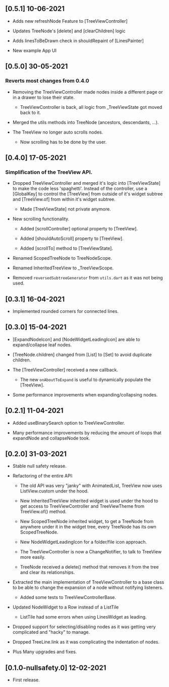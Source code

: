 ## [0.5.1] 10-06-2021
- Adds new refreshNode Feature to [TreeViewController]
- Updates TreeNode's [delete] and [clearChildren] logic
- Adds linesToBeDrawn check in shouldRepaint of [LinesPainter]

- New example App UI

## [0.5.0] 30-05-2021
### Reverts most changes from 0.4.0

* Removing the TreeViewController made nodes inside a different page or in
  a drawer to lose their state.
  - TreeViewController is back, all logic from _TreeViewState got moved back
    to it.

* Merged the utils methods into TreeNode (ancestors, descendants, ...).

* The TreeView no longer auto scrolls nodes.
  - Now scrolling has to be done by the user.


## [0.4.0] 17-05-2021
### Simplification of the TreeView API.
  
* Dropped TreeViewController and merged it's logic into [TreeViewState]
  to make the code less 'spaghetti'. Instead of the controller, use a
  [GlobalKey<TreeViewState>] to control the [TreeView] from outside of
  it's widget subtree and [TreeView.of] from within it's widget subtree.
  - Made [TreeViewState] not private anymore.

* New scrolling functionality.
    - Added [scrollController] optional property to [TreeView].

    - Added [shouldAutoScroll] property to [TreeView].

    - Added [scrollTo] method to [TreeViewState].

* Renamed ScopedTreeNode to TreeNodeScope.

* Renamed InheritedTreeView to _TreeViewScope.

* Removed `reversedSubtreeGenerator` from `utils.dart` as it was not being used.

## [0.3.1] 16-04-2021
* Implemented rounded corners for connected lines.

## [0.3.0] 15-04-2021

* [ExpandNodeIcon] and [NodeWidgetLeadingIcon] are able to expand/collapse
  leaf nodes.

* [TreeNode.children] changed from [List] to [Set] to avoid duplicate children.

* The [TreeViewController] received a new callback.
  - The new `onAboutToExpand` is useful to dynamically populate the [TreeView].

* Some performance improvements when expanding/collapsing nodes.

## [0.2.1] 11-04-2021

* Added useBinarySearch option to TreeViewController.

* Many performance improvements by reducing the amount of loops that
  expandNode and collapseNode took.

## [0.2.0] 31-03-2021

* Stable null safety release.

* Refactoring of the entire API:
    - The old API was very "janky" with AnimatedList, TreeView now uses
      ListView.custom under the hood.

    - New InheritedTreeView inherited widget  is used under the hood to get
      access to TreeViewController and TreeViewTheme from TreeView.of() method.

    - New ScopedTreeNode inherited widget, to get a TreeNode from anywhere
      under it in the widget tree, every TreeNode has its own ScopedTreeNode.

    - New NodeWidgetLeadingIcon for a folder/file icon approach.

    - The TreeViewController is now a ChangeNotifier, to talk to TreeView more
      easily.

    - TreeNode received a delete() method that removes it from the tree and
      clear its relationships.

* Extracted the main implementation of TreeViewController to a base class
  to be able to change the expansion of a node without notifying listeners. 
    - Added some tests to TreeViewControllerBase.

* Updated NodeWidget to a Row instead of a ListTile
    - ListTile had some errors when using LinesWidget as leading.

* Dropped support for selecting/disabling nodes as it was getting very
  complicated and "hacky" to manage.

* Dropped TreeLine.link as it was complicating the indentation of nodes.

* Plus Many upgrades and fixes.

## [0.1.0-nullsafety.0] 12-02-2021

* First release.
